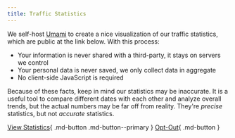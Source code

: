 ```yaml
---
title: Traffic Statistics
---
```


We self-host [Umami](https://umami.is/) to create a nice visualization of our traffic statistics, which are public at the link below. With this process:

- Your information is never shared with a third-party, it stays on servers we control
- Your personal data is never saved, we only collect data in aggregate
- No client-side JavaScript is required

Because of these facts, keep in mind our statistics may be inaccurate. It is a useful tool to compare different dates with each other and analyze overall trends, but the actual numbers may be far off from reality. They're *precise* statistics, but not *accurate* statistics.

[View Statistics](https://stats.privacyguides.net/share/nVWjyd2QfgOPBhMF/www.privacyguides.org){ .md-button .md-button--primary }
[Opt-Out](#__consent){ .md-button }
